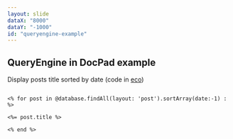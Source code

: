 ```yaml
---
layout: slide
dataX: "8000"
dataY: "-1000"
id: "queryengine-example"
---
```


## QueryEngine in DocPad example

Display posts title sorted by date (code in [eco](https://github.com/sstephenson/eco))

<pre><code>
<% for post in @database.findAll(layout: 'post').sortArray(date:-1) : %>
  <div class="title"><%= post.title %></div>
<% end %>
</code></pre>